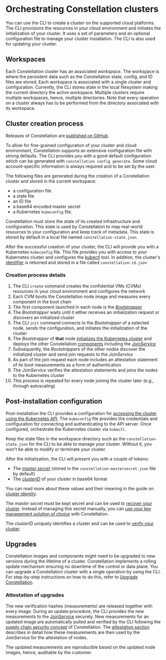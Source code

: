 # Orchestrating Constellation clusters

You can use the CLI to create a cluster on the supported cloud platforms.
The CLI provisions the resources in your cloud environment and initiates the initialization of your cluster.
It uses a set of parameters and an optional configuration file to manage your cluster installation.
The CLI is also used for updating your cluster.

## Workspaces

Each Constellation cluster has an associated *workspace*.
The workspace is where the persistent data such as the Constellation state, config, and ID files are stored.
Each workspace is associated with a single cluster and configuration.
Currently, the CLI stores state in the local filesystem making the current directory the active workspace.
Multiple clusters require multiple workspaces, hence, multiple directories.
Note that every operation on a cluster always has to be performed from the directory associated with its workspace.

## Cluster creation process

Releases of Constellation are [published on GitHub](https://github.com/edgelesssys/constellation/releases).

To allow for fine-grained configuration of your cluster and cloud environment, Constellation supports an extensive configuration file with strong defaults.
The CLI provides you with a good default configuration which can be generated with `constellation config generate`. Some cloud account-specific information is always required and to be set by the user.

The following files are generated during the creation of a Constellation cluster and stored in the current workspace:

* a configuration file
* a state file
* an ID file
* a base64 encoded master secret
* a Kubernetes `kubeconfig` file.

Constellation must store the state of its created infrastructure and configuration.
This state is used by Constellation to map real-world resources to your configuration and keep track of metadata.
This state is stored by default in a local file named `constellation-state.json`.

After the successful creation of your cluster, the CLI will provide you with a Kubernetes `kubeconfig` file.
This file provides you with access to your Kubernetes cluster and configures the [kubectl](https://kubernetes.io/docs/concepts/configuration/organize-cluster-access-kubeconfig/) tool.
In addition, the cluster's [identifier](orchestration.md#post-installation-configuration) is returned and stored in a file called `constellation-id.json`

### Creation process details

1. The CLI `create` command creates the confidential VMs (CVMs) resources in your cloud environment and configures the network
2. Each CVM boots the Constellation node image and measures every component in the boot chain
3. The first component launched in each node is the [*Bootstrapper*](components.md#bootstrapper)
4. The *Bootstrapper* waits until it either receives an initialization request or discovers an initialized cluster
5. The CLI `init` command connects to the *Bootstrapper* of a selected node, sends the configuration, and initiates the initialization of the cluster
6. The *Bootstrapper* of **that** node [initializes the Kubernetes cluster](components.md#bootstrapper) and deploys the other Constellation [components](components.md) including the [*JoinService*](components.md#joinservice)
7. Subsequently, the *Bootstrappers* of the other nodes discover the initialized cluster and send join requests to the *JoinService*
8. As part of the join request each node includes an attestation statement of its boot measurements as a form of authentication
9. The *JoinService* verifies the attestation statements and joins the nodes to the Kubernetes cluster
10. This process is repeated for every node joining the cluster later (e.g., through autoscaling)

## Post-installation configuration

Post-installation the CLI provides a configuration for [accessing the cluster using the Kubernetes API](https://kubernetes.io/docs/tasks/administer-cluster/access-cluster-api/).
The `kubeconfig` file provides the credentials and configuration for connecting and authenticating to the API server.
Once configured, orchestrate the Kubernetes cluster via `kubectl`.

Keep the state files in the workspace directory such as the `constellation-state.json` for the CLI to be able to manage your cluster.
Without it, you won't be able to modify or terminate your cluster.

After the initialization, the CLI will present you with a couple of tokens:

* The [*master secret*](keys.md#master-secret) (stored in the `constellation-mastersecret.json` file by default)
* The [*clusterID*](keys.md#cluster-identity) of your cluster in base64 format

You can read more about these values and their meaning in the guide on [cluster identity](keys.md#cluster-identity).

The *master secret* must be kept secret and can be used to [recover your cluster](../workflows/recovery.md).
Instead of managing this secret manually, you can [use your key management solution of choice](keys.md#user-managed-key-management) with Constellation.

The *clusterID* uniquely identifies a cluster and can be used to [verify your cluster](../workflows/verify-cluster.md).

## Upgrades

Constellation images and components might need to be upgraded to new versions during the lifetime of a cluster.
Constellation implements a rolling update mechanism ensuring no downtime of the control or data plane.
You can upgrade a Constellation cluster with a single operation by using the CLI.
For step-by-step instructions on how to do this, refer to [Upgrade Constellation](../workflows/upgrade.md).

### Attestation of upgrades

The new verification hashes (measurements) are released together with every image.
During an update procedure, the CLI provides the new measurements to the [JoinService](components.md#joinservice) securely.
New measurements for an updated image are automatically pulled and verified by the CLI following the [supply chain security concept](attestation.md#chain-of-trust) of Constellation.
The [attestation section](attestation.md#cluster-facing-attestation) describes in detail how these measurements are then used by the JoinService for the attestation of nodes.

The updated measurements are reproducible based on the updated node images, hence,  auditable by the customer.
